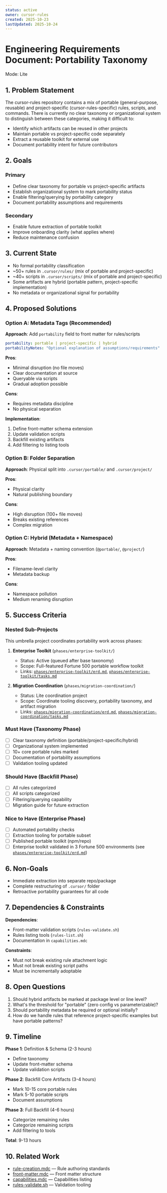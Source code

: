 ```yaml
---
status: active  
owner: cursor-rules
created: 2025-10-23  
lastUpdated: 2025-10-24
---
```


# Engineering Requirements Document: Portability Taxonomy

Mode: Lite


## 1. Problem Statement

The cursor-rules repository contains a mix of portable (general-purpose, reusable) and project-specific (cursor-rules-specific) rules, scripts, and commands. There is currently no clear taxonomy or organizational system to distinguish between these categories, making it difficult to:

- Identify which artifacts can be reused in other projects
- Maintain portable vs project-specific code separately
- Extract a reusable toolkit for external use
- Document portability intent for future contributors

## 2. Goals

### Primary

- Define clear taxonomy for portable vs project-specific artifacts
- Establish organizational system to mark portability status
- Enable filtering/querying by portability category
- Document portability assumptions and requirements

### Secondary

- Enable future extraction of portable toolkit
- Improve onboarding clarity (what applies where)
- Reduce maintenance confusion

## 3. Current State

- No formal portability classification
- ~50+ rules in `.cursor/rules/` (mix of portable and project-specific)
- ~40+ scripts in `.cursor/scripts/` (mix of portable and project-specific)
- Some artifacts are hybrid (portable pattern, project-specific implementation)
- No metadata or organizational signal for portability

## 4. Proposed Solutions

### Option A: Metadata Tags (Recommended)

**Approach**: Add `portability` field to front matter for rules/scripts

```yaml
portability: portable | project-specific | hybrid
portabilityNotes: "Optional explanation of assumptions/requirements"
```

**Pros**:

- Minimal disruption (no file moves)
- Clear documentation at source
- Queryable via scripts
- Gradual adoption possible

**Cons**:

- Requires metadata discipline
- No physical separation

**Implementation**:

1. Define front-matter schema extension
2. Update validation scripts
3. Backfill existing artifacts
4. Add filtering to listing tools

### Option B: Folder Separation

**Approach**: Physical split into `.cursor/portable/` and `.cursor/project/`

**Pros**:

- Physical clarity
- Natural publishing boundary

**Cons**:

- High disruption (100+ file moves)
- Breaks existing references
- Complex migration

### Option C: Hybrid (Metadata + Namespace)

**Approach**: Metadata + naming convention (`@portable/`, `@project/`)

**Pros**:

- Filename-level clarity
- Metadata backup

**Cons**:

- Namespace pollution
- Medium renaming disruption

## 5. Success Criteria

### Nested Sub-Projects

This umbrella project coordinates portability work across phases:

1. **Enterprise Toolkit** (`phases/enterprise-toolkit/`)

   - Status: Active (queued after base taxonomy)
   - Scope: Full-featured Fortune 500 portable workflow toolkit
   - Links: [`phases/enterprise-toolkit/erd.md`](phases/enterprise-toolkit/erd.md), [`phases/enterprise-toolkit/tasks.md`](phases/enterprise-toolkit/tasks.md)

2. **Migration Coordination** (`phases/migration-coordination/`)
   - Status: Lite coordination project
   - Scope: Coordinate tooling discovery, portability taxonomy, and artifact migration
   - Links: [`phases/migration-coordination/erd.md`](phases/migration-coordination/erd.md), [`phases/migration-coordination/tasks.md`](phases/migration-coordination/tasks.md)

### Must Have (Taxonomy Phase)

- [ ] Clear taxonomy definition (portable/project-specific/hybrid)
- [ ] Organizational system implemented
- [ ] 10+ core portable rules marked
- [ ] Documentation of portability assumptions
- [ ] Validation tooling updated

### Should Have (Backfill Phase)

- [ ] All rules categorized
- [ ] All scripts categorized
- [ ] Filtering/querying capability
- [ ] Migration guide for future extraction

### Nice to Have (Enterprise Phase)

- [ ] Automated portability checks
- [ ] Extraction tooling for portable subset
- [ ] Published portable toolkit (npm/repo)
- [ ] Enterprise toolkit validated in 3 Fortune 500 environments (see [`phases/enterprise-toolkit/erd.md`](phases/enterprise-toolkit/erd.md))

## 6. Non-Goals

- Immediate extraction into separate repo/package
- Complete restructuring of `.cursor/` folder
- Retroactive portability guarantees for all code

## 7. Dependencies & Constraints

**Dependencies**:

- Front-matter validation scripts (`rules-validate.sh`)
- Rules listing tools (`rules-list.sh`)
- Documentation in `capabilities.mdc`

**Constraints**:

- Must not break existing rule attachment logic
- Must not break existing script paths
- Must be incrementally adoptable

## 8. Open Questions

1. Should hybrid artifacts be marked at package level or line level?
2. What's the threshold for "portable" (zero config vs parameterizable)?
3. Should portability metadata be required or optional initially?
4. How do we handle rules that reference project-specific examples but have portable patterns?

## 9. Timeline

**Phase 1**: Definition & Schema (2-3 hours)

- Define taxonomy
- Update front-matter schema
- Update validation scripts

**Phase 2**: Backfill Core Artifacts (3-4 hours)

- Mark 10-15 core portable rules
- Mark 5-10 portable scripts
- Document assumptions

**Phase 3**: Full Backfill (4-6 hours)

- Categorize remaining rules
- Categorize remaining scripts
- Add filtering to tools

**Total**: 9-13 hours

## 10. Related Work

- [rule-creation.mdc](../../../.cursor/rules/rule-creation.mdc) — Rule authoring standards
- [front-matter.mdc](../../../.cursor/rules/front-matter.mdc) — Front matter structure
- [capabilities.mdc](../../../.cursor/rules/capabilities.mdc) — Capabilities listing
- [rules-validate.sh](../../../.cursor/scripts/rules-validate.sh) — Validation tooling
